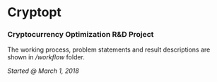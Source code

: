 # Cryptopt
### Cryptocurrency Optimization R&amp;D Project

The working process, problem statements and result descriptions are shown in */workflow* folder.

<em>Started @ March 1, 2018</em>
